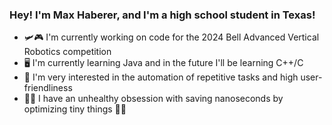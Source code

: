 ### Hey! I'm Max Haberer, and I'm a high school student in Texas! <br/>

- 🛩🎮 I'm currently working on code for the 2024 Bell Advanced Vertical Robotics competition <br/>
- 🖥 I'm currently learning Java and in the future I'll be learning C++/C <br/>
- 💬 I'm very interested in the automation of repetitive tasks and high user-friendliness <br/>
- 👨‍💻 I have an unhealthy obsession with saving nanoseconds by optimizing tiny things 🤷‍♂️<br/>

<!--
Draft:
Add contact info to readme?

-->
<!--
Default Stuff:

**Jurassic001/Jurassic001** is a ✨ _special_ ✨ repository because its `README.md` (this file) appears on your GitHub profile.

Here are some ideas to get you started:

- 🔭 I’m currently working on ...
- 🌱 I’m currently learning ...
- 👯 I’m looking to collaborate on ...
- 🤔 I’m looking for help with ...
-  Ask me about ...
- 📫 How to reach me: ...
- 😄 Pronouns: ...
- ⚡ Fun fact: ...
-->
